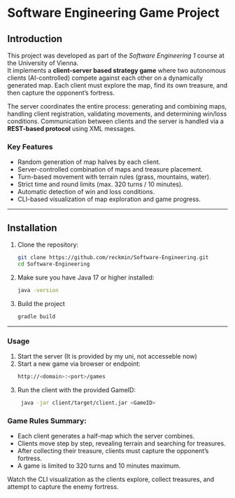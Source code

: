 # Software Engineering Game Project

## Introduction
This project was developed as part of the *Software Engineering 1* course at the University of Vienna.  
It implements a **client-server based strategy game** where two autonomous clients (AI-controlled) compete against each other on a dynamically generated map. Each client must explore the map, find its own treasure, and then capture the opponent’s fortress.

The server coordinates the entire process: generating and combining maps, handling client registration, validating movements, and determining win/loss conditions. Communication between clients and the server is handled via a **REST-based protocol** using XML messages.

### Key Features
- Random generation of map halves by each client.
- Server-controlled combination of maps and treasure placement.
- Turn-based movement with terrain rules (grass, mountains, water).
- Strict time and round limits (max. 320 turns / 10 minutes).
- Automatic detection of win and loss conditions.
- CLI-based visualization of map exploration and game progress.

---

## Installation
1. Clone the repository:
   ```bash
   git clone https://github.com/reckmin/Software-Engineering.git
   cd Software-Engineering
2. Make sure you have Java 17 or higher installed:
   ```bash
   java -version
3. Build the project
   ```bash
   gradle build
---

### Usage
1. Start the server (It is provided by my uni, not accesseble now)
2. Start a new game via browser or endpoint:
   ```bash
   http://<domain>:<port>/games
3. Run the client with the provided GameID:
   ```bash
    java -jar client/target/client.jar <GameID>

### Game Rules Summary:
- Each client generates a half-map which the server combines.
- Clients move step by step, revealing terrain and searching for treasures.
- After collecting their treasure, clients must capture the opponent’s fortress.
- A game is limited to 320 turns and 10 minutes maximum.

Watch the CLI visualization as the clients explore, collect treasures, and attempt to capture the enemy fortress.

